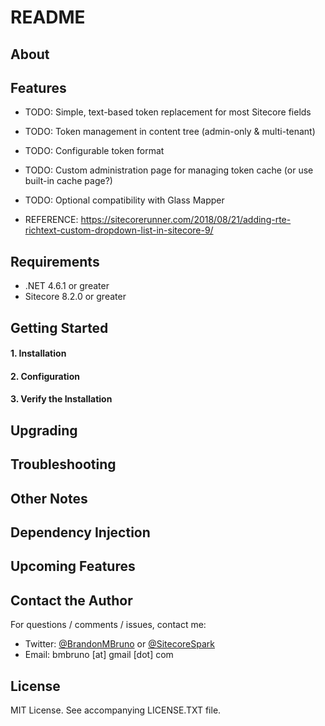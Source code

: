 # README #



## About

## Features

* TODO: Simple, text-based token replacement for most Sitecore fields
* TODO: Token management in content tree (admin-only & multi-tenant)
* TODO: Configurable token format
* TODO: Custom administration page for managing token cache (or use built-in cache page?)
* TODO: Optional compatibility with Glass Mapper

* REFERENCE: https://sitecorerunner.com/2018/08/21/adding-rte-richtext-custom-dropdown-list-in-sitecore-9/

## Requirements

* .NET 4.6.1 or greater
* Sitecore 8.2.0 or greater

## Getting Started

#### 1. Installation ####

#### 2. Configuration ####

#### 3. Verify the Installation ####

## Upgrading

## Troubleshooting 

## Other Notes

## Dependency Injection
  
## Upcoming Features

## Contact the Author

For questions / comments / issues, contact me:
* Twitter: [@BrandonMBruno](https://www.twitter.com/BrandonMBruno) or [@SitecoreSpark](https://www.twitter.com/SitecoreSpark)
* Email: bmbruno [at] gmail [dot] com
 
## License

MIT License. See accompanying LICENSE.TXT file.